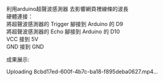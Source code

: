 利用arduino超聲波感測器 去影響網頁裡線條的波長  
硬體連接：  
將超聲波感測器的 Trigger 腳接到 Arduino 的 D9  
將超聲波感測器的 Echo 腳接到 Arduino 的 D10  
VCC 接到 5V  
GND 接到 GND  

成果展示:



Uploading 8cbd17ed-600f-4b7c-ba18-f895deba0627.mp4…


